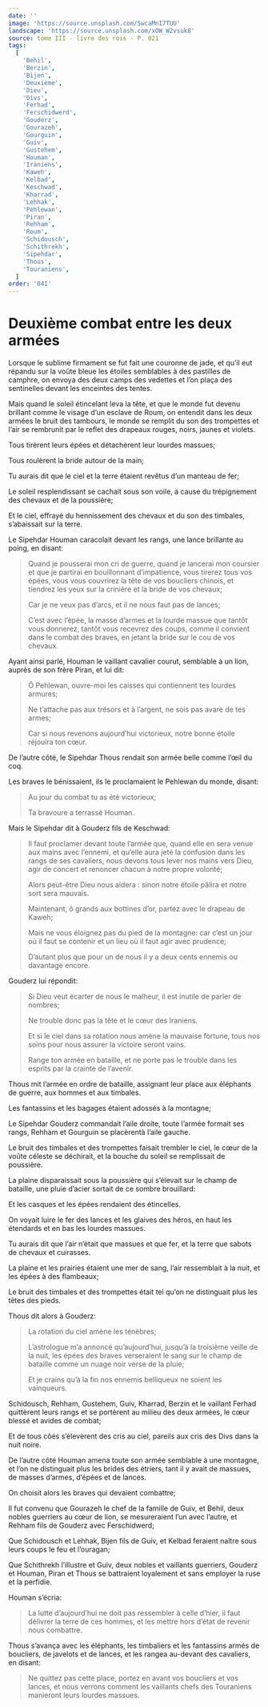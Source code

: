 ```yaml
---
date: ''
image: 'https://source.unsplash.com/SwcaMnI7TUU'
landscape: 'https://source.unsplash.com/xOW_W2vsuk8'
source: tome III - livre des rois - P. 021
tags:
  [
    'Behil',
    'Berzin',
    'Bijen',
    'Deuxième',
    'Dieu',
    'Divs',
    'Ferhad',
    'Ferschidwerd',
    'Gouderz',
    'Gourazeh',
    'Gourguin',
    'Guiv',
    'Gustehem',
    'Houman',
    'Iraniens',
    'Kaweh',
    'Kelbad',
    'Keschwad',
    'Kharrad',
    'Lehhak',
    'Pehlewan',
    'Piran',
    'Rehham',
    'Roum',
    'Schidousch',
    'Schithrekh',
    'Sipehdar',
    'Thous',
    'Touraniens',
  ]
order: '041'
---
```


# Deuxième combat entre les deux armées

Lorsque le sublime firmament se fut fait une couronne de jade, et qu’il eut répandu sur la voûte bleue les étoiles semblables à des pastilles de camphre, on envoya des deux camps des vedettes et l’on plaça des sentinelles devant les enceintes des tentes.

Mais quand le soleil étincelant leva la tête, et que le monde fut devenu brillant comme le visage d’un esclave de Roum, on entendit dans les deux armées le bruit des tambours, le monde se remplit du son des trompettes et l’air se rembrunit par le reflet des drapeaux rouges, noirs, jaunes et violets.

Tous tirèrent leurs épées et détachèrent leur lourdes massues;

Tous roulèrent la bride autour de la main;

Tu aurais dit que le ciel et la terre étaient revêtus d’un manteau de fer;

Le soleil resplendissant se cachait sous son voile, à cause du trépignement des chevaux et de la poussière;

Et le ciel, effrayé du hennissement des chevaux et du son des timbales, s’abaissait sur la terre.

Le Sipehdar Houman caracolait devant les rangs, une lance brillante au poing, en disant:

> Quand je pousserai mon cri de guerre, quand je lancerai mon coursier et que je partirai en bouillonnant d’impatience, vous tirerez tous vos épées, vous vous couvrirez la tête de vos boucliers chinois, et tiendrez les yeux sur la crinière et la bride de vos chevaux;
>
> Car je ne veux pas d’arcs, et il ne nous faut pas de lances;
>
> C’est avec l’épée, la masse d’armes et la lourde massue que tantôt vous donnerez, tantôt vous recevrez des coups, comme il convient dans le combat des braves, en jetant la bride sur le cou de vos chevaux.

Ayant ainsi parlé, Houman le vaillant cavalier courut, semblable à un lion, auprès de son frère Piran, et lui dit:

> Ô Pehlewan, ouvre-moi les caisses qui contiennent tes lourdes armures;
>
> Ne t’attache pas aux trésors et à l’argent, ne sois pas avare de tes armes;
>
> Car si nous revenons aujourd’hui victorieux, notre bonne étoile réjouira ton cœur.

De l’autre côté, le Sipehdar Thous rendait son armée belle comme l’œil du coq.

Les braves le bénissaient, ils le proclamaient le Pehlewan du monde, disant:

> Au jour du combat tu as été victorieux;
>
> Ta bravoure a terrassé Houman.

Mais le Sipehdar dit à Gouderz fils de Keschwad:

> Il faut proclamer devant toute l’armée que, quand elle en sera venue aux mains avec l’ennemi, et qu’elle aura jeté la confusion dans les rangs de ses cavaliers, nous devons tous lever nos mains vers Dieu, agir de concert et renoncer chacun à notre propre volonté;
>
> Alors peut-être Dieu nous aidera : sinon notre étoile pâlira et notre sort sera mauvais.
>
> Maintenant, ô grands aux bottines d’or, partez avec le drapeau de Kaweh;
>
> Mais ne vous éloignez pas du pied de la montagne: car c’est un jour où il faut se contenir et un lieu où il faut agir avec prudence;
>
> D’autant plus que pour un de nous il y a deux cents ennemis ou davantage encore.

Gouderz lui répondit:

> Si Dieu veut écarter de nous le malheur, il est inutile de parler de nombres;
>
> Ne trouble donc pas la tête et le cœur des Iraniens.
>
> Et si le ciel dans sa rotation nous amène la mauvaise fortune, tous nos soins pour nous assurer la victoire seront vains.
>
> Range ton armée en bataille, et ne porte pas le trouble dans les esprits par la crainte de l’avenir.

Thous mit l’armée en ordre de bataille, assignant leur place aux éléphants de guerre, aux hommes et aux timbales.

Les fantassins et les bagages étaient adossés à la montagne;

Le Sipehdar Gouderz commandait l’aile droite, toute l’armée formait ses rangs, Rehham et Gourguin se placèrentà l’aile gauche.

Le bruit des timbales et des trompettes faisait trembler le ciel, le cœur de la voûte céleste se déchirait, et la bouche du soleil se remplissait de poussière.

La plaine disparaissait sous la poussière qui s’élevait sur le champ de bataille, une pluie d’acier sortait de ce sombre brouillard:

Et les casques et les épées rendaient des étincelles.

On voyait luire le fer des lances et les glaives des héros, en haut les étendards et en bas les lourdes massues.

Tu aurais dit que l’air n’était que massues et que fer, et la terre que sabots de chevaux et cuirasses.

La plaine et les prairies étaient une mer de sang, l’air ressemblait à la nuit, et les épées à des flambeaux;

Le bruit des timbales et des trompettes était tel qu’on ne distinguait plus les têtes des pieds.

Thous dit alors à Gouderz:

> La rotation du ciel amène les ténèbres;
>
> L’astrologue m’a annoncé qu’aujourd’hui, jusqu’à la troisième veille de la nuit, les épées des braves verseraient le sang sur le champ de bataille comme un nuage noir verse de la pluie;
>
> Et je crains qu’à la fin nos ennemis belliqueux ne soient les vainqueurs.

Schidousch, Rehham, Gustehem, Guiv, Kharrad, Berzin et le vaillant Ferhad quittèrent leurs rangs et se portèrent au milieu des deux armées, le cœur blessé et avides de combat;

Et de tous côés s’élevèrent des cris au ciel, pareils aux cris des Divs dans la nuit noire.

De l’autre côté Houman amena toute son armée semblable à une montagne, et l’on ne distinguait plus les brides des étriers, tant il y avait de massues, de masses d’armes, d’épées et de lances.

On choisit alors les braves qui devaient combattre;

Il fut convenu que Gourazeh le chef de la famille de Guiv, et Behil, deux nobles guerriers au cœur de lion, se mesureraient l’un avec l’autre, et Rehham fils de Gouderz avec Ferschidwerd;

Que Schidousch et Lehhak, Bijen fils de Guiv, et Kelbad feraient naître sous leurs coups le feu et l’ouragan;

Que Schithrekh l’illustre et Guiv, deux nobles et vaillants guerriers, Gouderz et Houman, Piran et Thous se battraient loyalement et sans employer la ruse et la perfidie.

Houman s’écria:

> La lutte d’aujourd’hui ne doit pas ressembler à celle d’hier, il faut délivrer la terre de ces hommes, et les mettre hors d’état de revenir nous combattre.

Thous s’avança avec les éléphants, les timbaliers et les fantassins armés de boucliers, de javelots et de lances, et les rangea au-devant des cavaliers, en disant:

> Ne quittez pas cette place, portez en avant vos boucliers et vos lances, et nous verrons comment les vaillants chefs des Touraniens manieront leurs lourdes massues.
